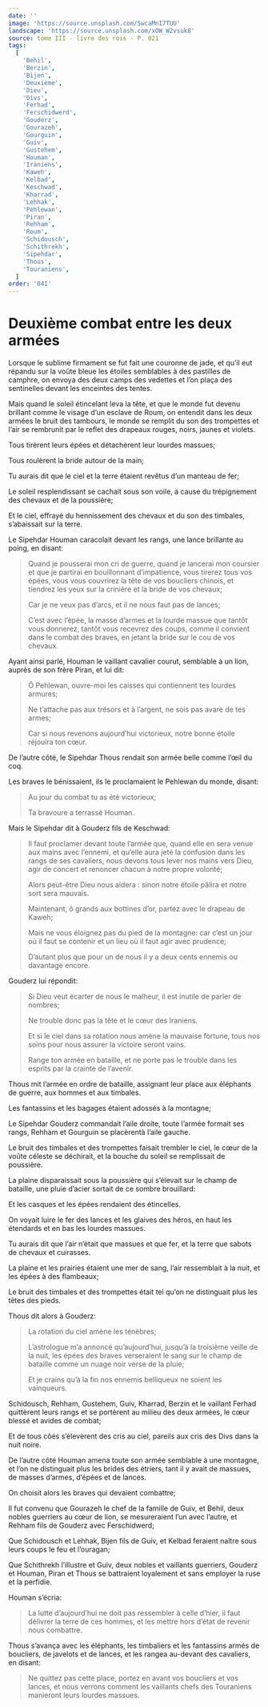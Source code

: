 ```yaml
---
date: ''
image: 'https://source.unsplash.com/SwcaMnI7TUU'
landscape: 'https://source.unsplash.com/xOW_W2vsuk8'
source: tome III - livre des rois - P. 021
tags:
  [
    'Behil',
    'Berzin',
    'Bijen',
    'Deuxième',
    'Dieu',
    'Divs',
    'Ferhad',
    'Ferschidwerd',
    'Gouderz',
    'Gourazeh',
    'Gourguin',
    'Guiv',
    'Gustehem',
    'Houman',
    'Iraniens',
    'Kaweh',
    'Kelbad',
    'Keschwad',
    'Kharrad',
    'Lehhak',
    'Pehlewan',
    'Piran',
    'Rehham',
    'Roum',
    'Schidousch',
    'Schithrekh',
    'Sipehdar',
    'Thous',
    'Touraniens',
  ]
order: '041'
---
```


# Deuxième combat entre les deux armées

Lorsque le sublime firmament se fut fait une couronne de jade, et qu’il eut répandu sur la voûte bleue les étoiles semblables à des pastilles de camphre, on envoya des deux camps des vedettes et l’on plaça des sentinelles devant les enceintes des tentes.

Mais quand le soleil étincelant leva la tête, et que le monde fut devenu brillant comme le visage d’un esclave de Roum, on entendit dans les deux armées le bruit des tambours, le monde se remplit du son des trompettes et l’air se rembrunit par le reflet des drapeaux rouges, noirs, jaunes et violets.

Tous tirèrent leurs épées et détachèrent leur lourdes massues;

Tous roulèrent la bride autour de la main;

Tu aurais dit que le ciel et la terre étaient revêtus d’un manteau de fer;

Le soleil resplendissant se cachait sous son voile, à cause du trépignement des chevaux et de la poussière;

Et le ciel, effrayé du hennissement des chevaux et du son des timbales, s’abaissait sur la terre.

Le Sipehdar Houman caracolait devant les rangs, une lance brillante au poing, en disant:

> Quand je pousserai mon cri de guerre, quand je lancerai mon coursier et que je partirai en bouillonnant d’impatience, vous tirerez tous vos épées, vous vous couvrirez la tête de vos boucliers chinois, et tiendrez les yeux sur la crinière et la bride de vos chevaux;
>
> Car je ne veux pas d’arcs, et il ne nous faut pas de lances;
>
> C’est avec l’épée, la masse d’armes et la lourde massue que tantôt vous donnerez, tantôt vous recevrez des coups, comme il convient dans le combat des braves, en jetant la bride sur le cou de vos chevaux.

Ayant ainsi parlé, Houman le vaillant cavalier courut, semblable à un lion, auprès de son frère Piran, et lui dit:

> Ô Pehlewan, ouvre-moi les caisses qui contiennent tes lourdes armures;
>
> Ne t’attache pas aux trésors et à l’argent, ne sois pas avare de tes armes;
>
> Car si nous revenons aujourd’hui victorieux, notre bonne étoile réjouira ton cœur.

De l’autre côté, le Sipehdar Thous rendait son armée belle comme l’œil du coq.

Les braves le bénissaient, ils le proclamaient le Pehlewan du monde, disant:

> Au jour du combat tu as été victorieux;
>
> Ta bravoure a terrassé Houman.

Mais le Sipehdar dit à Gouderz fils de Keschwad:

> Il faut proclamer devant toute l’armée que, quand elle en sera venue aux mains avec l’ennemi, et qu’elle aura jeté la confusion dans les rangs de ses cavaliers, nous devons tous lever nos mains vers Dieu, agir de concert et renoncer chacun à notre propre volonté;
>
> Alors peut-être Dieu nous aidera : sinon notre étoile pâlira et notre sort sera mauvais.
>
> Maintenant, ô grands aux bottines d’or, partez avec le drapeau de Kaweh;
>
> Mais ne vous éloignez pas du pied de la montagne: car c’est un jour où il faut se contenir et un lieu où il faut agir avec prudence;
>
> D’autant plus que pour un de nous il y a deux cents ennemis ou davantage encore.

Gouderz lui répondit:

> Si Dieu veut écarter de nous le malheur, il est inutile de parler de nombres;
>
> Ne trouble donc pas la tête et le cœur des Iraniens.
>
> Et si le ciel dans sa rotation nous amène la mauvaise fortune, tous nos soins pour nous assurer la victoire seront vains.
>
> Range ton armée en bataille, et ne porte pas le trouble dans les esprits par la crainte de l’avenir.

Thous mit l’armée en ordre de bataille, assignant leur place aux éléphants de guerre, aux hommes et aux timbales.

Les fantassins et les bagages étaient adossés à la montagne;

Le Sipehdar Gouderz commandait l’aile droite, toute l’armée formait ses rangs, Rehham et Gourguin se placèrentà l’aile gauche.

Le bruit des timbales et des trompettes faisait trembler le ciel, le cœur de la voûte céleste se déchirait, et la bouche du soleil se remplissait de poussière.

La plaine disparaissait sous la poussière qui s’élevait sur le champ de bataille, une pluie d’acier sortait de ce sombre brouillard:

Et les casques et les épées rendaient des étincelles.

On voyait luire le fer des lances et les glaives des héros, en haut les étendards et en bas les lourdes massues.

Tu aurais dit que l’air n’était que massues et que fer, et la terre que sabots de chevaux et cuirasses.

La plaine et les prairies étaient une mer de sang, l’air ressemblait à la nuit, et les épées à des flambeaux;

Le bruit des timbales et des trompettes était tel qu’on ne distinguait plus les têtes des pieds.

Thous dit alors à Gouderz:

> La rotation du ciel amène les ténèbres;
>
> L’astrologue m’a annoncé qu’aujourd’hui, jusqu’à la troisième veille de la nuit, les épées des braves verseraient le sang sur le champ de bataille comme un nuage noir verse de la pluie;
>
> Et je crains qu’à la fin nos ennemis belliqueux ne soient les vainqueurs.

Schidousch, Rehham, Gustehem, Guiv, Kharrad, Berzin et le vaillant Ferhad quittèrent leurs rangs et se portèrent au milieu des deux armées, le cœur blessé et avides de combat;

Et de tous côés s’élevèrent des cris au ciel, pareils aux cris des Divs dans la nuit noire.

De l’autre côté Houman amena toute son armée semblable à une montagne, et l’on ne distinguait plus les brides des étriers, tant il y avait de massues, de masses d’armes, d’épées et de lances.

On choisit alors les braves qui devaient combattre;

Il fut convenu que Gourazeh le chef de la famille de Guiv, et Behil, deux nobles guerriers au cœur de lion, se mesureraient l’un avec l’autre, et Rehham fils de Gouderz avec Ferschidwerd;

Que Schidousch et Lehhak, Bijen fils de Guiv, et Kelbad feraient naître sous leurs coups le feu et l’ouragan;

Que Schithrekh l’illustre et Guiv, deux nobles et vaillants guerriers, Gouderz et Houman, Piran et Thous se battraient loyalement et sans employer la ruse et la perfidie.

Houman s’écria:

> La lutte d’aujourd’hui ne doit pas ressembler à celle d’hier, il faut délivrer la terre de ces hommes, et les mettre hors d’état de revenir nous combattre.

Thous s’avança avec les éléphants, les timbaliers et les fantassins armés de boucliers, de javelots et de lances, et les rangea au-devant des cavaliers, en disant:

> Ne quittez pas cette place, portez en avant vos boucliers et vos lances, et nous verrons comment les vaillants chefs des Touraniens manieront leurs lourdes massues.
